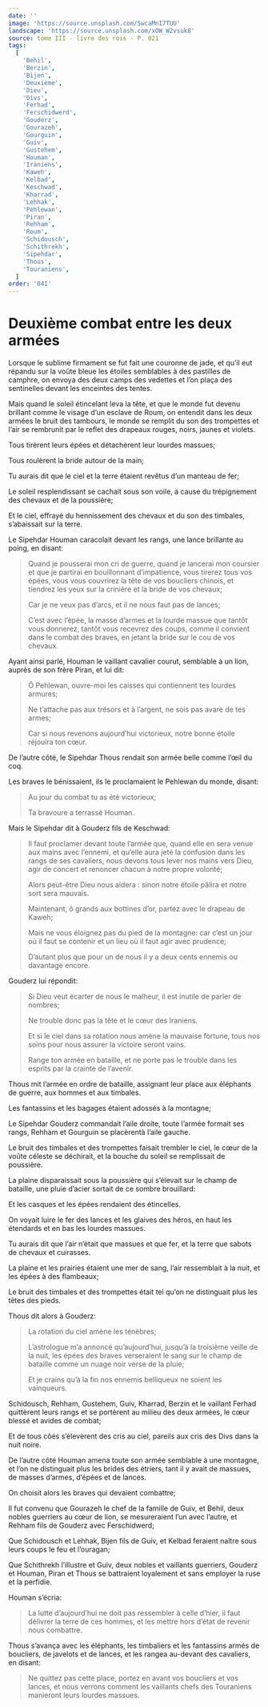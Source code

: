 ```yaml
---
date: ''
image: 'https://source.unsplash.com/SwcaMnI7TUU'
landscape: 'https://source.unsplash.com/xOW_W2vsuk8'
source: tome III - livre des rois - P. 021
tags:
  [
    'Behil',
    'Berzin',
    'Bijen',
    'Deuxième',
    'Dieu',
    'Divs',
    'Ferhad',
    'Ferschidwerd',
    'Gouderz',
    'Gourazeh',
    'Gourguin',
    'Guiv',
    'Gustehem',
    'Houman',
    'Iraniens',
    'Kaweh',
    'Kelbad',
    'Keschwad',
    'Kharrad',
    'Lehhak',
    'Pehlewan',
    'Piran',
    'Rehham',
    'Roum',
    'Schidousch',
    'Schithrekh',
    'Sipehdar',
    'Thous',
    'Touraniens',
  ]
order: '041'
---
```


# Deuxième combat entre les deux armées

Lorsque le sublime firmament se fut fait une couronne de jade, et qu’il eut répandu sur la voûte bleue les étoiles semblables à des pastilles de camphre, on envoya des deux camps des vedettes et l’on plaça des sentinelles devant les enceintes des tentes.

Mais quand le soleil étincelant leva la tête, et que le monde fut devenu brillant comme le visage d’un esclave de Roum, on entendit dans les deux armées le bruit des tambours, le monde se remplit du son des trompettes et l’air se rembrunit par le reflet des drapeaux rouges, noirs, jaunes et violets.

Tous tirèrent leurs épées et détachèrent leur lourdes massues;

Tous roulèrent la bride autour de la main;

Tu aurais dit que le ciel et la terre étaient revêtus d’un manteau de fer;

Le soleil resplendissant se cachait sous son voile, à cause du trépignement des chevaux et de la poussière;

Et le ciel, effrayé du hennissement des chevaux et du son des timbales, s’abaissait sur la terre.

Le Sipehdar Houman caracolait devant les rangs, une lance brillante au poing, en disant:

> Quand je pousserai mon cri de guerre, quand je lancerai mon coursier et que je partirai en bouillonnant d’impatience, vous tirerez tous vos épées, vous vous couvrirez la tête de vos boucliers chinois, et tiendrez les yeux sur la crinière et la bride de vos chevaux;
>
> Car je ne veux pas d’arcs, et il ne nous faut pas de lances;
>
> C’est avec l’épée, la masse d’armes et la lourde massue que tantôt vous donnerez, tantôt vous recevrez des coups, comme il convient dans le combat des braves, en jetant la bride sur le cou de vos chevaux.

Ayant ainsi parlé, Houman le vaillant cavalier courut, semblable à un lion, auprès de son frère Piran, et lui dit:

> Ô Pehlewan, ouvre-moi les caisses qui contiennent tes lourdes armures;
>
> Ne t’attache pas aux trésors et à l’argent, ne sois pas avare de tes armes;
>
> Car si nous revenons aujourd’hui victorieux, notre bonne étoile réjouira ton cœur.

De l’autre côté, le Sipehdar Thous rendait son armée belle comme l’œil du coq.

Les braves le bénissaient, ils le proclamaient le Pehlewan du monde, disant:

> Au jour du combat tu as été victorieux;
>
> Ta bravoure a terrassé Houman.

Mais le Sipehdar dit à Gouderz fils de Keschwad:

> Il faut proclamer devant toute l’armée que, quand elle en sera venue aux mains avec l’ennemi, et qu’elle aura jeté la confusion dans les rangs de ses cavaliers, nous devons tous lever nos mains vers Dieu, agir de concert et renoncer chacun à notre propre volonté;
>
> Alors peut-être Dieu nous aidera : sinon notre étoile pâlira et notre sort sera mauvais.
>
> Maintenant, ô grands aux bottines d’or, partez avec le drapeau de Kaweh;
>
> Mais ne vous éloignez pas du pied de la montagne: car c’est un jour où il faut se contenir et un lieu où il faut agir avec prudence;
>
> D’autant plus que pour un de nous il y a deux cents ennemis ou davantage encore.

Gouderz lui répondit:

> Si Dieu veut écarter de nous le malheur, il est inutile de parler de nombres;
>
> Ne trouble donc pas la tête et le cœur des Iraniens.
>
> Et si le ciel dans sa rotation nous amène la mauvaise fortune, tous nos soins pour nous assurer la victoire seront vains.
>
> Range ton armée en bataille, et ne porte pas le trouble dans les esprits par la crainte de l’avenir.

Thous mit l’armée en ordre de bataille, assignant leur place aux éléphants de guerre, aux hommes et aux timbales.

Les fantassins et les bagages étaient adossés à la montagne;

Le Sipehdar Gouderz commandait l’aile droite, toute l’armée formait ses rangs, Rehham et Gourguin se placèrentà l’aile gauche.

Le bruit des timbales et des trompettes faisait trembler le ciel, le cœur de la voûte céleste se déchirait, et la bouche du soleil se remplissait de poussière.

La plaine disparaissait sous la poussière qui s’élevait sur le champ de bataille, une pluie d’acier sortait de ce sombre brouillard:

Et les casques et les épées rendaient des étincelles.

On voyait luire le fer des lances et les glaives des héros, en haut les étendards et en bas les lourdes massues.

Tu aurais dit que l’air n’était que massues et que fer, et la terre que sabots de chevaux et cuirasses.

La plaine et les prairies étaient une mer de sang, l’air ressemblait à la nuit, et les épées à des flambeaux;

Le bruit des timbales et des trompettes était tel qu’on ne distinguait plus les têtes des pieds.

Thous dit alors à Gouderz:

> La rotation du ciel amène les ténèbres;
>
> L’astrologue m’a annoncé qu’aujourd’hui, jusqu’à la troisième veille de la nuit, les épées des braves verseraient le sang sur le champ de bataille comme un nuage noir verse de la pluie;
>
> Et je crains qu’à la fin nos ennemis belliqueux ne soient les vainqueurs.

Schidousch, Rehham, Gustehem, Guiv, Kharrad, Berzin et le vaillant Ferhad quittèrent leurs rangs et se portèrent au milieu des deux armées, le cœur blessé et avides de combat;

Et de tous côés s’élevèrent des cris au ciel, pareils aux cris des Divs dans la nuit noire.

De l’autre côté Houman amena toute son armée semblable à une montagne, et l’on ne distinguait plus les brides des étriers, tant il y avait de massues, de masses d’armes, d’épées et de lances.

On choisit alors les braves qui devaient combattre;

Il fut convenu que Gourazeh le chef de la famille de Guiv, et Behil, deux nobles guerriers au cœur de lion, se mesureraient l’un avec l’autre, et Rehham fils de Gouderz avec Ferschidwerd;

Que Schidousch et Lehhak, Bijen fils de Guiv, et Kelbad feraient naître sous leurs coups le feu et l’ouragan;

Que Schithrekh l’illustre et Guiv, deux nobles et vaillants guerriers, Gouderz et Houman, Piran et Thous se battraient loyalement et sans employer la ruse et la perfidie.

Houman s’écria:

> La lutte d’aujourd’hui ne doit pas ressembler à celle d’hier, il faut délivrer la terre de ces hommes, et les mettre hors d’état de revenir nous combattre.

Thous s’avança avec les éléphants, les timbaliers et les fantassins armés de boucliers, de javelots et de lances, et les rangea au-devant des cavaliers, en disant:

> Ne quittez pas cette place, portez en avant vos boucliers et vos lances, et nous verrons comment les vaillants chefs des Touraniens manieront leurs lourdes massues.
